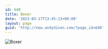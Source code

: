 ```yaml
---
id: 640
title: Boxer
date: '2023-03-17T13:45:13+00:00'
layout: page
guid: 'http://new.andydixon.com/?page_id=640'
---
```


![Boxer](https://i0.wp.com/assets.g8x2.ldn.idrivee2-23.com/posters/Boxer%2001.jpg?w=1200&ssl=1 "Boxer")